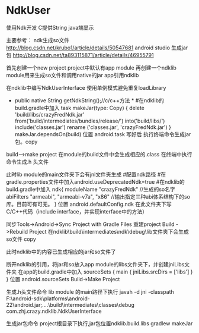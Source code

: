 # NdkUser
使用Ndk开发 C提供String java端显示

主要参考：
ndk生成so文件
http://blog.csdn.net/krubo1/article/details/50547681
android studio 生成jar包
http://blog.csdn.net/ta893115871/article/details/46955791

首先创建一个new project
project中默认有app module
再创建一个ndklib module用来生成so文件和调用native的jar
app引用ndklib

在ndklib中编写NdkUserInterface
使用单例模式避免重复loadLibrary
* public native String getNdkString();//c/c++方法 *
#在ndklib的build.gradle中加入
task makeJar(type: Copy) {
        delete 'build/libs/crazyFredNdk.jar'
        from('build/intermediates/bundles/release/')
        into('build/libs/')
        include('classes.jar')
        rename ('classes.jar', 'crazyFredNdk.jar')
    }
    makeJar.dependsOn(build)
    位置 android.task
写好后 执行终端命令生成jar包。copy

build-->make project 在module的build文件中会生成相应的.class
在终端中执行命令生成.h 头文件

此时lib module的main文件夹下会有jni文件夹生成
#配置ndk路径
#在gradle.properties文件中加入android.useDeprecatedNdk=true
#在ndklib的build.gradle中加入
ndk{
    moduleName "crazyFredNdk"         //生成的so名字
    abiFilters "armeabi", "armeabi-v7a", "x86"  //输出指定三种abi体系结构下的so库。目前可有可无。
    }
    位置 android.defaultConfig.ndk
在此文件夹下写C/C++代码（include interface，并实现interface中的方法）

同步Tools->Android->Sync Project with Gradle Files
重建project Build ->Rebuild Project
在ndklib\build\intermediates\ndk\debug\lib文件夹下会生成so文件 copy

此时ndklib中的内容已生成相应的jar和so文件了

断开ndklib的引用，将jar和so放入app module的libs文件夹下，并创建jniLibs文件夹
在app的build.gradle中加入
 sourceSets {
        main {
            jniLibs.srcDirs = ['libs']
        }
    }
    位置 android.sourceSets
Build->Make Project


生成.h头文件命令 lib module 的main路径下执行
javah -d jni -classpath F:\android-sdk\platforms\android-22\android.jar;..\..\build\intermediates\classes\debug com.zhj.crazy.ndklib.NdkUserInterface

生成jar包命令 project根目录下执行,jar包位置ndklib.build.libs
gradlew makeJar